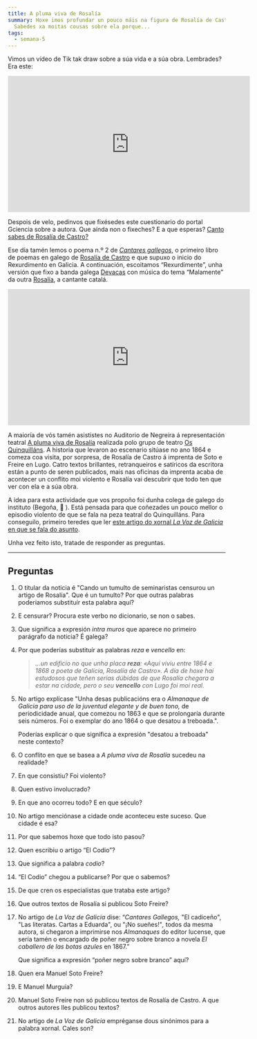 ```yaml
---
title: A pluma viva de Rosalía
summary: Hoxe imos profundar un pouco máis na figura de Rosalía de Castro.
  Sabedes xa moitas cousas sobre ela porque...
tags:
  - semana-5
---
```


Vimos un vídeo de Tik tak draw sobre a súa vida e a súa obra. Lembrades? Era
este:

<iframe width="560" height="315" src="https://www.youtube.com/embed/5sLT5qSVuWg" frameborder="0" allow="accelerometer; autoplay; clipboard-write; encrypted-media; gyroscope; picture-in-picture" allowfullscreen></iframe>

Despois de velo, pedinvos que fixésedes este cuestionario do portal Gciencia
sobre a autora. Que aínda non o fixeches? E a que esperas?
[Canto sabes de Rosalía de Castro?](https://www.gciencia.com/historias-gc/canto-sabes-de-rosalia-de-castro/)

Ese día tamén lemos o poema n.º 2 de
_[Cantares gallegos](http://bvg.udc.es/indice_paxinas.jsp?id_obra=CaGa++++1&id_edicion=CaGa++++1002&cabecera=%3Ca+href%3D%22ficha_obra.jsp%3Fid%3DCaGa%2B%2B%2B%2B1%26alias%3DRosal%25EDa%2Bde%2BCastro%22+class%3D%22nombreObraPaxina%22%3ECantares+Gallegos%3C%2Fa%3E&alias=Rosal%EDa+de+Castro&formato=texto)_,
o primeiro libro de poemas en galego de
[Rosalía de Castro](https://academia.gal/figuras-homenaxeadas/-/journal_content/56_INSTANCE_8klA/10157/23374)
e que supuxo o inicio do Rexurdimento en Galicia. A continuación, escoitamos
“Rexurdimente”, unha versión que fixo a banda galega
[Devacas](https://devacas.gal/) con música do tema “Malamente” da outra
[Rosalía](https://www.rosalia.com/), a cantante catalá.

<iframe width="560" height="315" src="https://www.youtube.com/embed/qkJBWfiYPTI" frameborder="0" allow="accelerometer; autoplay; encrypted-media; gyroscope; picture-in-picture" allowfullscreen></iframe>

A maioría de vós tamén asististes no Auditorio de Negreira á representación
teatral
[A pluma viva de Rosalía](http://www.concellodenegreira.gal/index.php/es/noticias/noticia/1744-teatro-polo-dia-de-rosalia)
realizada polo grupo de teatro [Os Quinquilláns](http://nova.quinquillans.com/).
A historia que levaron ao escenario sitúase no ano 1864 e comeza coa visita, por
sorpresa, de Rosalía de Castro á imprenta de Soto e Freire en Lugo. Catro textos
brillantes, retranqueiros e satíricos da escritora están a punto de seren
publicados, mais nas oficinas da imprenta acaba de acontecer un conflito moi
violento e Rosalía vai descubrir que todo ten que ver con ela e a súa obra.

A idea para esta actividade que vos propoño foi dunha colega de galego do
instituto (Begoña, 🙏 ). Está pensada para que coñezades un pouco mellor o
episodio violento de que se fala na peza teatral do Quinquilláns. Para
conseguilo, primeiro teredes que ler
[este artigo do xornal _La Voz de Galicia_ en que se fala do
asunto](https://www.lavozdegalicia.es/noticia/lugo/lugo/2019/02/24/span-langglcando-tumulto-seminaristas-censurou-artigo-rosaliaspan/0003_201902L24C5991.htm).

Unha vez feito isto, tratade de responder as preguntas.

---

## Preguntas

1. O titular da noticia é "Cando un tumulto de seminaristas censurou un artigo
   de Rosalía". Que é un tumulto? Por que outras palabras poderiamos substituír
   esta palabra aquí?
2. E censurar? Procura este verbo no dicionario, se non o sabes.
3. Que significa a expresión _intra muros_ que aparece no primeiro parágrafo da
   noticia? É galega?
4. Por que poderías substituír as palabras _reza_ e _vencello_ en:

   > _...un edificio no que unha placa **reza**: «Aquí viviu entre 1864 e 1868 a
   > poeta de Galicia, Rosalía de Castro». A día de hoxe hai estudosos que teñen
   > serias_
   > _dúbidas de que Rosalía chegara a estar na cidade, pero o seu **vencello**
   > con Lugo foi moi real._
5. No artigo explícase "Unha desas publicacións era o _Almanaque de Galicia para
   uso de la juventud elegante y de buen tono,_ de periodicidade anual, que
   comezou no 1863 e que se prolongaría durante seis números. Foi o exemplar do
   ano 1864 o que desatou a treboada.".

   Poderías explicar o que significa a expresión "desatou a treboada" neste
   contexto?
6. O conflito en que se basea a _A pluma viva de Rosalía_ sucedeu na realidade?
7. En que consistiu? Foi violento?
8. Quen estivo involucrado?
9. En que ano ocorreu todo? E en que século?
10. No artigo menciónase a cidade onde aconteceu este suceso. Que cidade é esa?
11. Por que sabemos hoxe que todo isto pasou?
12. Quen escribiu o artigo “El Codio”?
13. Que significa a palabra _codio_?
14. “El Codio” chegou a publicarse? Por que o sabemos?
15. De que cren os especialistas que trataba este artigo?
16. Que outros textos de Rosalía si publicou Soto Freire?
17. No artigo de _La Voz de Galicia_ dise: “_Cantares Gallegos,_ "El cadiceño",
    "Las literatas. Cartas a Eduarda", ou "¡No sueñes!"_,_ todos da mesma
    autora, si chegaron a imprimirse nos _Almanaques_ do editor lucense, que
    sería tamén o encargado de poñer negro sobre branco a novela _El caballero
    de las botas azules_ en 1867.”

    Que significa a expresión “poñer negro sobre branco” aquí?
18. Quen era Manuel Soto Freire?
19. E Manuel Murguía?
20. Manuel Soto Freire non só publicou textos de Rosalía de Castro. A que outros
    autores lles publicou textos?
21. No artigo de _La Voz de Galicia_ empréganse dous sinónimos para a palabra
    xornal. Cales son?

